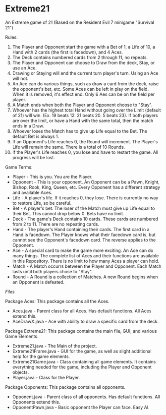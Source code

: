 # Extreme21
An Extreme game of 21 (Based on the Resident Evil 7 minigame "Survival 21")

Rules:
1. The Player and Opponent start the game with a Bet of 1, a Life of 10, a Hand with 2 cards (the first is facedown), and 4 Aces.
2. The Deck contains numbered cards from 2 through 11, no repeats.
3. The Player and Opponent can choose to Draw from the deck, Stay, or use an Ace.
4. Drawing or Staying will end the current turn player's turn. Using an Ace will not.
5. An Ace can do various things, such as draw a card from the deck, raise the opponent's bet, etc. Some Aces can be left in play on the field. When it is removed, it's effect end. Only 6 Aes can be on the field per player.
6. A Match ends when both the Player and Opponent choose to "Stay".
7. Whoever has the highest total Hand without going over the Limit (default of 21) will win. (Ex. 19 beats 12. 21 beats 20. 5 beats 23). If both players are over the limit, or have a Hand with the same total, then the match ends in a Draw.
8. Whoever loses the Match has to give up Life equal to the Bet. The default Bet is always 1.
9. If an Opponent's Life reaches 0, the Round will increment. The Player's Life will remain the same. There is a total of 10 Rounds.
10. If the Player's Life reaches 0, you lose and have to restart the game. All progress will be lost.

Game Terms:
- Player - This is you. You are the Player.
- Opponent - This is your opponent. An Opponent can be a Pawn, Knight, Bishop, Rook, King, Queen, etc. Every Opponent has a different strategy and available Aces.
- Life - A player's life. If it reaches 0, they lose. There is currently no way to restore Life, so be careful.
- Bet - A player's bet. The loser of the Match must give up Life equal to their Bet. This cannot drop below 0. Bets have no limit.
- Deck - The game's Deck contains 10 cards. These cards are numbered from 2 to 11. There are no repeating cards.
- Hand - The player's Hand containing their cards. The first card in a Hand is facedown. The Player knows what their facedown card is, but cannot see the Opponent's facedown card. The reverse applies to the Opponent.
- Ace - A special card to make the game more exciting. An Ace can do many things. The complete list of Aces and their functions are available in this Repository. There is no limit to how many Aces a player can hold.
- Match - A Match occurrs between the Player and Opponent. Each Match lasts until both players chose to "Stay".
- Round - A Round is a collection of Matches. A new Round begins when an Opponent is defeated.

*Files*

Package Aces:
This package contains all the Aces.
- Aces.java - Parent class for all Aces. Has default functions. All Aces extend this.
- AceDrawX.java - Ace with ability to draw a specific card from the deck.

Package Extreme21:
This package contains the main file, GUI, and various Game Elements.
- Extreme21.java - The Main of the project.
- Extreme21Frame.java - GUI for the game, as well as slight additional help for the game elements.
- Extreme21Game.java - Class containing all game elements. It contains everything needed for the game, including the Player and Opponent objects.
- Player.java - Class for the Player.

Package Opponents:
This package contains all opponents.
- Opponent.java - Parent class of all opponents. Has default functions. All Opponents extend this.
- OpponentPawn.java - Basic opponent the Player can face. Easy AI. 
